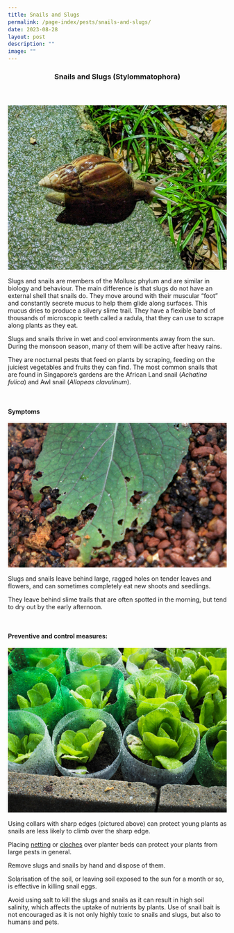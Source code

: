 ```yaml
---
title: Snails and Slugs
permalink: /page-index/pests/snails-and-slugs/
date: 2023-08-28
layout: post
description: ""
image: ""
---
```

<header>
	<h3>Snails and Slugs (Stylommatophora)</h3>
</header>

<section>
	<img title="Photo by Jacqueline Chua." src="/images/Biodiversity/snail_jacquelinechua.jpg">
	<p>Slugs and snails are members of the Mollusc phylum and are similar in biology and behaviour. The main difference is that slugs do not have an external shell that snails do. They move around with their muscular “foot” and constantly secrete mucus to help them glide along surfaces. This mucus dries to produce a silvery slime trail. They have a flexible band of thousands of microscopic teeth called a radula, that they can use to scrape along plants as they eat.</p>
	<p>Slugs and snails thrive in wet and cool environments away from the sun. During the monsoon season, many of them will be active after heavy rains.</p>
	<p>They are nocturnal pests that feed on plants by scraping, feeding on the juiciest vegetables and fruits they can find. The most common snails that are found in Singapore’s gardens are the African Land snail (<em>Achatina fulica</em>) and Awl snail (<em>Allopeas clavulinum</em>).</p>
	<br>
</section>

<section>
	<h4>Symptoms</h4>
	<img title="Photo by Victoria Lim." src="/images/Biodiversity/awl%20snail%20affecting%20red-%20jlg%202victorialim.jpg">
		<p>Slugs and snails leave behind large, ragged holes on tender leaves and flowers, and can sometimes completely eat new shoots and seedlings.</p>
<p>They leave behind slime trails that are often spotted in the morning, but tend to dry out by the early afternoon.</p>
	<br>
</section>

<section>
	<h4>Preventive and control measures:</h4>
	<img title="Young leafy vegetables grown in plastic collars made from plastic bottles to protect them from snails. Photo by Jacqueline Chua." src="/images/Horti%20techniques/Collar_JacChua%20(1).jpg">
	<p>Using collars with sharp edges (pictured above) can protect young plants as snails are less likely to climb over the sharp edge.</p>
	<p>	Placing <a href="/page-index/hardscapes/netting/">netting</a> or <a href="/page-index/horticulture-techniques/cloches/">cloches</a> over planter beds can protect your plants from large pests in general.</p>
		<p>Remove slugs and snails by hand and dispose of them.</p>
	<p>Solarisation of the soil, or leaving soil exposed to the sun for a month or so, is effective in killing snail eggs. </p>
	<p>Avoid using salt to kill the slugs and snails as it can result in high soil salinity, which affects the uptake of nutrients by plants. Use of snail bait is not encouraged as it is not only highly toxic to snails and slugs, but also to humans and pets.</p>
	<br>
</section>